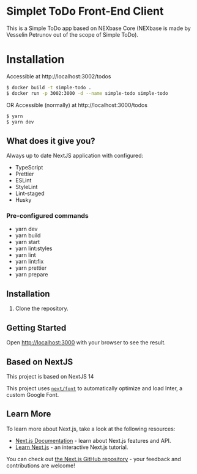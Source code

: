 # Simplet ToDo Front-End Client

This is a Simple ToDo app based on NEXbase Core (NEXbase is made by Vesselin Petrunov out of the scope of Simple ToDo).

# Installation

Accessible at http://localhost:3002/todos

```bash
$ docker build -t simple-todo .
$ docker run -p 3002:3000 -d --name simple-todo simple-todo
```

OR Accessible (normally) at http://localhost:3000/todos

```bash
$ yarn
$ yarn dev
```

## What does it give you?

Always up to date NextJS application with configured:

- TypeScript
- Prettier
- ESLint
- StyleLint
- Lint-staged
- Husky

### Pre-configured commands

- yarn dev
- yarn build
- yarn start
- yarn lint:styles
- yarn lint
- yarn lint:fix
- yarn prettier
- yarn prepare

## Installation

1. Clone the repository.

## Getting Started

Open [http://localhost:3000](http://localhost:3000) with your browser to see the result.

## Based on NextJS

This project is based on NextJS 14

This project uses [`next/font`](https://nextjs.org/docs/basic-features/font-optimization) to automatically optimize and load Inter, a custom Google Font.

## Learn More

To learn more about Next.js, take a look at the following resources:

- [Next.js Documentation](https://nextjs.org/docs) - learn about Next.js features and API.
- [Learn Next.js](https://nextjs.org/learn) - an interactive Next.js tutorial.

You can check out [the Next.js GitHub repository](https://github.com/vercel/next.js/) - your feedback and contributions are welcome!
